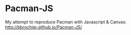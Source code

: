 # Pacman-JS

My attempt to reproduce Pacman with Javascript & Canvas: http://bbrochier.github.io/Pacman-JS/

